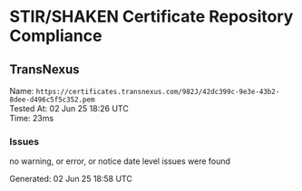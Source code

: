 # STIR/SHAKEN Certificate Repository Compliance

## TransNexus

Name: `https://certificates.transnexus.com/982J/42dc399c-9e3e-43b2-8dee-d496c5f5c352.pem`\
Tested At: 02 Jun 25 18:26 UTC\
Time: 23ms

### Issues

no warning, or error, or notice date level issues were found

Generated: 02 Jun 25 18:58 UTC